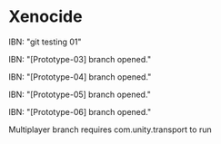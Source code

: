 # Xenocide
 
IBN: "git testing 01"

IBN: "[Prototype-03] branch opened."

IBN: "[Prototype-04] branch opened."

IBN: "[Prototype-05] branch opened."

IBN: "[Prototype-06] branch opened."

Multiplayer branch requires com.unity.transport to run
